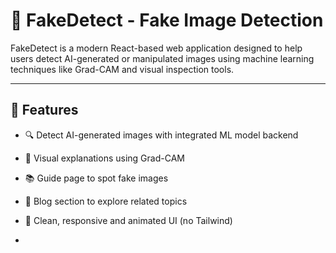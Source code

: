 # 🧠 FakeDetect - Fake Image Detection

FakeDetect is a modern React-based web application designed to help users detect AI-generated or manipulated images using machine learning techniques like Grad-CAM and visual inspection tools.


---

## 📸 Features

- 🔍 Detect AI-generated images with integrated ML model backend
- 🧠 Visual explanations using Grad-CAM
- 📚 Guide page to spot fake images
- 📝 Blog section to explore related topics
- 🎨 Clean, responsive and animated UI (no Tailwind)

-

